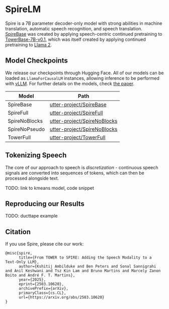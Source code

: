 # SpireLM
Spire is a 7B parameter decoder-only model with strong abilities in machine translation, automatic speech recognition, and speech translation. [SpireBase](https://huggingface.co/utter-project/SpireBase) was created by applying speech-centric continued pretraining to [TowerBase-7B-v0.1](https://huggingface.co/Unbabel/TowerBase-7B-v0.1), which was itself created by applying continued pretraining to [Llama 2](https://huggingface.co/meta-llama/Llama-2-7b).

## Model Checkpoints
We release our checkpoints through Hugging Face. All of our models can be loaded as `LlamaForCausalLM` instances, allowing inference to be performed with [vLLM](https://github.com/vllm-project/vllm). For further details on the models, check [the paper](https://arxiv.org/abs/2503.10620).

| Model | Path |
| ----- | ---- |
| SpireBase | [utter-project/SpireBase](https://huggingface.co/utter-project/SpireBase) |
| SpireFull | [utter-project/SpireFull](https://huggingface.co/utter-project/SpireFull) |
| SpireNoBlocks | [utter-project/SpireNoBlocks](https://huggingface.co/utter-project/SpireNoBlocks) |
| SpireNoPseudo | [utter-project/SpireNoBlocks](https://huggingface.co/utter-project/SpireNoPseudo) |
| TowerFull | [utter-project/TowerFull](https://huggingface.co/utter-project/TowerFull) |

## Tokenizing Speech
The core of our approach to speech is *discretization* - continuous speech signals are converted into sequences of tokens, which can then be processed alongside text.

TODO: link to kmeans model, code snippet

## Reproducing our Results
TODO: ducttape example

## Citation
If you use Spire, please cite our work:
```
@misc{spire,
      title={From TOWER to SPIRE: Adding the Speech Modality to a Text-Only LLM}, 
      author={Kshitij Ambilduke and Ben Peters and Sonal Sannigrahi and Anil Keshwani and Tsz Kin Lam and Bruno Martins and Marcely Zanon Boito and André F. T. Martins},
      year={2025},
      eprint={2503.10620},
      archivePrefix={arXiv},
      primaryClass={cs.CL},
      url={https://arxiv.org/abs/2503.10620}
}
```
